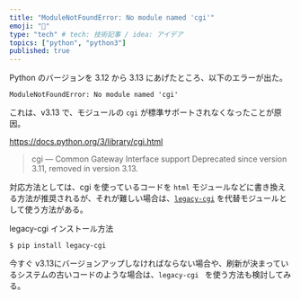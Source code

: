 ```yaml
---
title: "ModuleNotFoundError: No module named 'cgi'"
emoji: "🐍"
type: "tech" # tech: 技術記事 / idea: アイデア
topics: ["python", "python3"]
published: true
---
```


Python のバージョンを 3.12 から 3.13 にあげたところ、以下のエラーが出た。

```
ModuleNotFoundError: No module named 'cgi'
```

これは、v3.13 で、モジュールの `cgi` が標準サポートされなくなったことが原因。

https://docs.python.org/3/library/cgi.html

> cgi — Common Gateway Interface support
> Deprecated since version 3.11, removed in version 3.13.

対応方法としては、cgi を使っているコードを `html` モジュールなどに書き換える方法が推奨されるが、それが難しい場合は、[`legacy-cgi`](https://pypi.org/project/legacy-cgi/) を代替モジュールとして使う方法がある。


legacy-cgi インストール方法
```
$ pip install legacy-cgi
```


今すぐ v3.13にバージョンアップしなければならない場合や、刷新が決まっているシステムの古いコードのような場合は、`legacy-cgi
` を使う方法も検討してみる。
